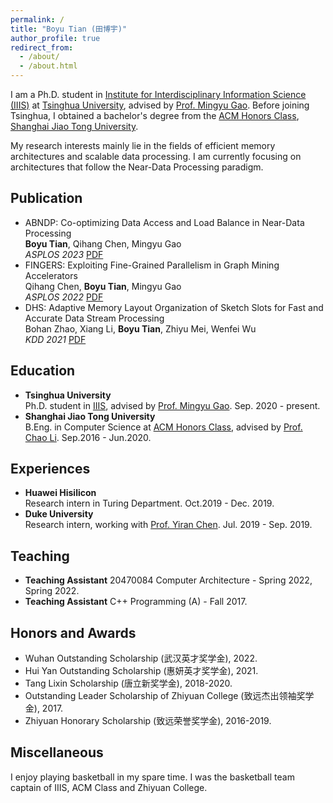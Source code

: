 ```yaml
---
permalink: /
title: "Boyu Tian (田博宇)"
author_profile: true
redirect_from: 
  - /about/
  - /about.html
---
```


I am a Ph.D. student in [Institute for Interdisciplinary Information Science (IIIS)](https://iiis.tsinghua.edu.cn/en/) at [Tsinghua University](https://www.tsinghua.edu.cn/en/), advised by [Prof. Mingyu Gao](https://people.iiis.tsinghua.edu.cn/~gaomy/). Before joining Tsinghua, I obtained a bachelor's degree from the [ACM Honors Class](https://acm.sjtu.edu.cn/home), [Shanghai Jiao Tong University](https://www.sjtu.edu.cn/). 

My research interests mainly lie in the fields of efficient memory architectures and scalable data processing. I am currently focusing on architectures that follow the Near-Data Processing paradigm. 

## Publication
* ABNDP: Co-optimizing Data Access and Load Balance in Near-Data Processing   
    **Boyu Tian**, Qihang Chen, Mingyu Gao  
    *ASPLOS 2023* [PDF](https://people.iiis.tsinghua.edu.cn/~gaomy/pubs/abndp.asplos23.pdf)
* FINGERS: Exploiting Fine-Grained Parallelism in Graph Mining Accelerators  
    Qihang Chen, **Boyu Tian**, Mingyu Gao  
    *ASPLOS 2022* [PDF](https://people.iiis.tsinghua.edu.cn/~gaomy/pubs/fingers.asplos22.pdf)
* DHS: Adaptive Memory Layout Organization of Sketch Slots for Fast and Accurate Data Stream Processing  
    Bohan Zhao, Xiang Li, **Boyu Tian**, Zhiyu Mei, Wenfei Wu  
    *KDD 2021* [PDF](https://dl.acm.org/doi/pdf/10.1145/3447548.3467353https://dl.acm.org/doi/pdf/10.1145/3447548.3467353)

## Education
* **Tsinghua University**  
    Ph.D. student in [IIIS](https://iiis.tsinghua.edu.cn/en/), advised by [Prof. Mingyu Gao](https://people.iiis.tsinghua.edu.cn/~gaomy/). Sep. 2020 - present.
* **Shanghai Jiao Tong University**  
    B.Eng. in Computer Science at [ACM Honors Class](https://acm.sjtu.edu.cn/home), advised by [Prof. Chao Li](https://www.cs.sjtu.edu.cn/~lichao/). Sep.2016 - Jun.2020.

## Experiences
* **Huawei Hisilicon**  
    Research intern in Turing Department. Oct.2019 - Dec. 2019.
* **Duke University**  
    Research intern, working with [Prof. Yiran Chen](https://ece.duke.edu/faculty/yiran-chen). Jul. 2019 - Sep. 2019. 

## Teaching
* **Teaching Assistant** 20470084 Computer Architecture - Spring 2022, Spring 2022.
* **Teaching Assistant** C++ Programming (A) - Fall 2017.

## Honors and Awards
* Wuhan Outstanding Scholarship (武汉英才奖学金), 2022.
* Hui Yan Outstanding Scholarship (惠妍英才奖学金), 2021.
* Tang Lixin Scholarship (唐立新奖学金), 2018-2020.
* Outstanding Leader Scholarship of Zhiyuan College (致远杰出领袖奖学金), 2017.
* Zhiyuan Honorary Scholarship (致远荣誉奖学金), 2016-2019.

## Miscellaneous
I enjoy playing basketball in my spare time. I was the basketball team captain of IIIS, ACM Class and Zhiyuan College.

